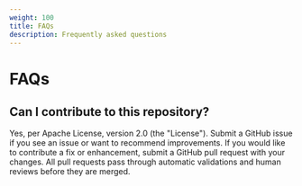 ```yaml
---
weight: 100
title: FAQs
description: Frequently asked questions
---
```

# FAQs

## Can I contribute to this repository? 

Yes, per Apache License, version 2.0 (the "License"). Submit a GitHub issue if you see an issue or want to recommend improvements. If you would like to contribute a fix or enhancement, submit a GitHub pull request with your changes. All pull requests pass through automatic validations and human reviews before they are merged.



